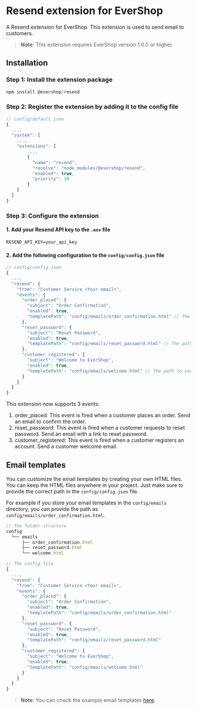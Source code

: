 # Resend extension for EverShop

A Resend extension for EverShop. This extension is used to send email to customers.

> **Note**: This extension requires EverShop version 1.0.0 or higher.

## Installation

### Step 1: Install the extension package

```javascript
npm install @evershop/resend
```
### Step 2: Register the extension by adding it to the config file

```javascript
// config/default.json
{
  ...,
  "system": [
    ...,
    "extensions": [
        ...,
        {
          "name": "resend",
          "resolve": "node_modules/@evershop/resend",
          "enabled": true,
          "priority": 10
        }
    ]
  ]
}
```

### Step 3: Configure the extension

#### 1. Add your Resend API key to the `.env` file

```env
RESEND_API_KEY=your_api_key
```

#### 2. Add the following configuration to the `config/config.json` file

```javascript
// config/config.json
{
  ...,
  "resend": {
    "from": "Customer Service <Your email>",
    "events": {
      "order_placed": {
        "subject": "Order Confirmation",
        "enabled": true,
        "templatePath": "config/emails/order_confirmation.html" // The path to your email template. Starting from the root of your project
      },
      "reset_password": {
        "subject": "Reset Password",
        "enabled": true,
        "templatePath": "config/emails/reset_password.html" // The path to your email template. Starting from the root of your project
      },
      "customer_registered": {
        "subject": "Welcome to EverShop",
        "enabled": true,
        "templatePath": "config/emails/welcome.html" // The path to your email template. Starting from the root of your project
      }
    }
  }
}
```

This extension now supports 3 events:
1. order_placed: This event is fired when a customer places an order. Send an email to confirm the order.
2. reset_password: This event is fired when a customer requests to reset password. Send an email with a link to reset password.
3. customer_registered: This event is fired when a customer registers an account. Send a customer welcome email.

## Email templates

You can customize the email templates by creating your own HTML files. You can keep the HTML files anywhere in your project. Just make sure to provide the correct path in the `config/config.json` file.

For example if you store your email templates in the `config/emails` directory, you can provide the path as `config/emails/order_confirmation.html`.

```javascript
// The folder structure
config
  └── emails
      ├── order_confirmation.html
      ├── reset_password.html
      └── welcome.html

// The config file
{
  ...,
  "resend": {
    "from": "Customer Service <Your email>",
    "events": {
      "order_placed": {
        "subject": "Order Confirmation",
        "enabled": true,
        "templatePath": "config/emails/order_confirmation.html"
      },
      "reset_password": {
        "subject": "Reset Password",
        "enabled": true,
        "templatePath": "config/emails/reset_password.html"
      },
      "customer_registered": {
        "subject": "Welcome to EverShop",
        "enabled": true,
        "templatePath": "config/emails/welcome.html"
      }
    }
  }
}
```

> **Note**: You can check the example email templates [here](https://github.com/evershopcommerce/evershop/tree/main/packages/resend/email_template_examples).
